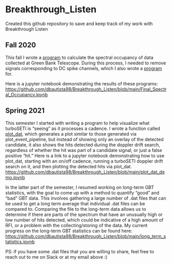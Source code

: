 # Breakthrough_Listen

Created this github repository to save and keep track of my work with Breakthrough Listen

## Fall 2020

This fall I wrote a [program](https://github.com/dbautista98/Breakthrough_Listen/blob/main/spectral_occupancy.py) to calculate the spectral occupancy of data collected at Green Bank Telescope.  During this process, I needed to remove signals corresponding to DC spike channels, which I also wrote a [program](https://github.com/dbautista98/Breakthrough_Listen/blob/main/remove_DC_spike.py) for. 

Here is a jupyter notebook demonstrating the results of these programs: https://github.com/dbautista98/Breakthrough_Listen/blob/main/Final_Spectral_Occupancy.ipynb


## Spring 2021 

This semester I started with writing a program to help visualize what turboSETI is “seeing” as it processes a cadence. I wrote a function called [plot_dat](https://github.com/UCBerkeleySETI/turbo_seti/blob/master/turbo_seti/find_event/plot_dat.py), which generates a plot similar to those generated via plot_event_pipeline, but instead of showing only an overlay of the detected candidate, it also shows the hits detected during the doppler drift search, regardless of whether the hit was part of a candidate signal, or just a false positive “hit.” Here is a link to a jupyter notebook demonstrating how to use plot_dat, starting with an on/off cadence, running a turboSETI doppler drift search on it, and then plotting the detected hits via plot_dat. https://github.com/dbautista98/Breakthrough_Listen/blob/main/plot_dat_demo.ipynb 

In the latter part of the semester, I resumed working on long-term GBT statistics, with the goal to come up with a method to quantify “good” and “bad” GBT data. This involves gathering a large number of .dat files that can be used to get a long term average that individual .dat files can be compared to. Comparing the file to the long-term data allows us to determine if there are parts of the spectrum that have an unusually high or low number of hits detected, which could be indicative of a high amount of RFI, or a problem with the collecting/storing of the data. My current progress on the long-term GBT statistics can be found here: https://github.com/dbautista98/Breakthrough_Listen/blob/main/long_term_statistics.ipynb

PS: if you have some .dat files that you are willing to share, feel free to reach out to me on Slack or at my email above :)

